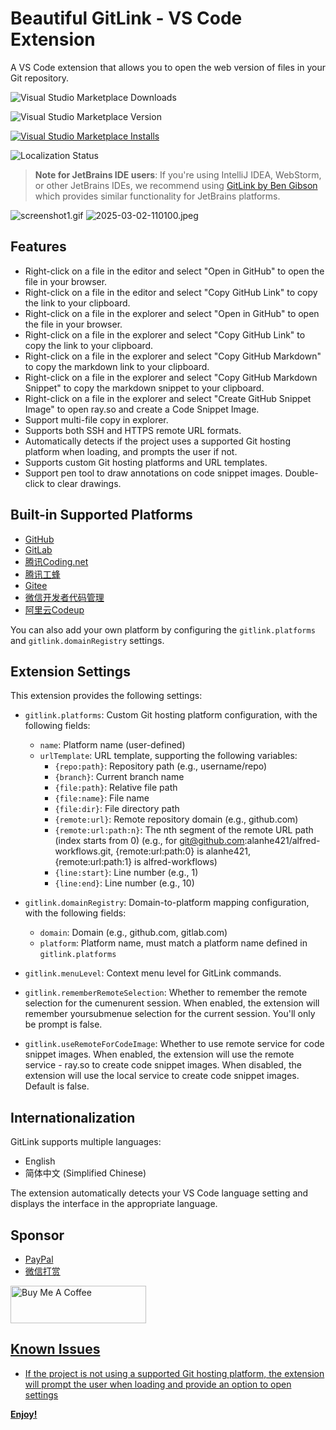 # Beautiful GitLink - VS Code Extension

A VS Code extension that allows you to open the web version of files in your Git repository.


![Visual Studio Marketplace Downloads](https://img.shields.io/visual-studio-marketplace/d/AlanHe.cn-alanhe-gitlink)

![Visual Studio Marketplace Version](https://img.shields.io/visual-studio-marketplace/v/AlanHe.cn-alanhe-gitlink)

[![Visual Studio Marketplace Installs](https://img.shields.io/visual-studio-marketplace/i/AlanHe.cn-alanhe-gitlink)](https://marketplace.visualstudio.com/items?itemName=AlanHe.cn-alanhe-gitlink)

![Localization Status](https://img.shields.io/badge/i18n-English%20%7C%20简体中文-blue)

> **Note for JetBrains IDE users**: If you're using IntelliJ IDEA, WebStorm, or other JetBrains IDEs, we recommend using [GitLink by Ben Gibson](https://github.com/ben-gibson/GitLink) which provides similar functionality for JetBrains platforms.

![screenshot1.gif](https://static.1991421.cn/2025/418260403-7729ab71-81f8-4d20-bf41-dca3c0a82ded.gif)
![2025-03-02-110100.jpeg](https://static.1991421.cn/2025/2025-03-02-110100.jpeg)

## Features

- Right-click on a file in the editor and select "Open in GitHub" to open the file in your browser.
- Right-click on a file in the editor and select "Copy GitHub Link" to copy the link to your clipboard.
- Right-click on a file in the explorer and select "Open in GitHub" to open the file in your browser.
- Right-click on a file in the explorer and select "Copy GitHub Link" to copy the link to your clipboard.
- Right-click on a file in the explorer and select "Copy GitHub Markdown" to copy the markdown link to your clipboard.
- Right-click on a file in the explorer and select "Copy GitHub Markdown Snippet" to copy the markdown snippet to your clipboard.
- Right-click on a file in the explorer and select "Create GitHub Snippet Image" to open ray.so and create a Code Snippet Image.
- Support multi-file copy in explorer.
- Supports both SSH and HTTPS remote URL formats.
- Automatically detects if the project uses a supported Git hosting platform when loading, and prompts the user if not.
- Supports custom Git hosting platforms and URL templates.
- Support pen tool to draw annotations on code snippet images. Double-click to clear drawings.


## Built-in Supported Platforms

- [GitHub](https://github.com)
- [GitLab](https://gitlab.com)
- [腾讯Coding.net](https://coding.net)
- [腾讯工蜂](https://git.code.tencent.com)
- [Gitee](https://gitee.com)
- [微信开发者代码管理](https://git.weixin.qq.com)
- [阿里云Codeup](https://codeup.aliyun.com)

You can also add your own platform by configuring the `gitlink.platforms` and `gitlink.domainRegistry` settings.

## Extension Settings

This extension provides the following settings:

* `gitlink.platforms`: Custom Git hosting platform configuration, with the following fields:
  * `name`: Platform name (user-defined)
  * `urlTemplate`: URL template, supporting the following variables:
    * `{repo:path}`: Repository path (e.g., username/repo)
    * `{branch}`: Current branch name
    * `{file:path}`: Relative file path
    * `{file:name}`: File name
    * `{file:dir}`: File directory path
    * `{remote:url}`: Remote repository domain (e.g., github.com)
    * `{remote:url:path:n}`: The nth segment of the remote URL path (index starts from 0) (e.g., for git@github.com:alanhe421/alfred-workflows.git, {remote:url:path:0} is alanhe421, {remote:url:path:1} is alfred-workflows)
    * `{line:start}`: Line number (e.g., 1)
    * `{line:end}`: Line number (e.g., 10)

* `gitlink.domainRegistry`: Domain-to-platform mapping configuration, with the following fields:
  * `domain`: Domain (e.g., github.com, gitlab.com)
  * `platform`: Platform name, must match a platform name defined in `gitlink.platforms`

* `gitlink.menuLevel`: Context menu level for GitLink commands.

* `gitlink.rememberRemoteSelection`: Whether to remember the remote selection for the cumenurent session. When enabled, the extension will remember yoursubmenue selection for the current session. You'll only be prompt is false.

* `gitlink.useRemoteForCodeImage`: Whether to use remote service for code snippet images. When enabled, the extension will use the remote service - ray.so to create code snippet images. When disabled, the extension will use the local service to create code snippet images. Default is false.

## Internationalization

GitLink supports multiple languages:

- English
- 简体中文 (Simplified Chinese)

The extension automatically detects your VS Code language setting and displays the interface in the appropriate language.

## Sponsor

- [PayPal ](https://www.paypal.com/paypalme/alanhe421)
- [微信打赏](https://github.com/alanhe421/alfred-workflows/blob/master/.github/wechat-award.jpg)

<a href="https://www.buymeacoffee.com/alanhg" target="_blank"><img src="https://cdn.buymeacoffee.com/buttons/v2/default-yellow.png" alt="Buy Me A Coffee" style="height: 60px !important;width: 217px !important;" >

## Known Issues

- If the project is not using a supported Git hosting platform, the extension will prompt the user when loading and provide an option to open settings

**Enjoy!**
